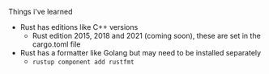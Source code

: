 Things i've learned

- Rust has editions like C++ versions
    - Rust edition 2015, 2018 and 2021 (coming soon), these are set in the cargo.toml file
- Rust has a formatter like Golang but may need to be installed separately
    - `rustup component add rustfmt`
